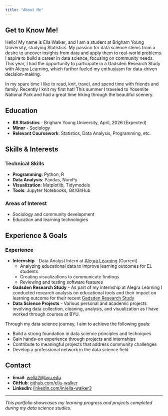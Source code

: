 ```yaml
---
title: "About Me"
---
```


## Get to Know Me!

Hello! My name is Ella Walker, and I am a student at Brigham Young University, studying Statistics. My passion for data science stems from a desire to uncover insights from data and apply them to real-world problems. I aspire to build a career in data science, focusing on community needs. This year, I had the opportunity to participate in a Gadsden Research Study with Alegra Learning, which further fueled my enthusiasm for data-driven decision-making.

In my spare time I like to read, knit, travel, and spend time with friends and family. Recently I knit my first hat! This summer I traveled to Yosemite National Park and had a great time hiking through the beautiful scenery. 

## Education

- **BS Statistics** - Brigham Young University, April, 2026 (Expected)
- **Minor** - Sociology
- **Relevant Coursework**: Statistics, Data Analysis, Programming, etc.

## Skills & Interests

### Technical Skills
- **Programming**: Python, R
- **Data Analysis**: Pandas, NumPy
- **Visualization**: Matplotlib, Tidymodels
- **Tools**: Jupyter Notebooks, Git/GitHub

### Areas of Interest
- Sociology and community development
- Education and learning technologies

## Experience & Goals

### Experience
- **Internship** - Data Analyst Intern at [Alegra Learning](https://alegra.com/) (Current)
  - Analyzing educational data to improve learning outcomes for EL students
  - Creating visualizations to communicate findings
  - Reviewing and testing software features
- **Gadsden Research Study** - As part of my internship at Alegra Learning I conducted research analysis on educational tools and their impact on learning outcome for their recent [Gadsden Research Study](https://img1.wsimg.com/blobby/go/74404dce-6d83-4717-96b5-1bc186e49e51/downloads/c8f28840-9d0c-4b8d-9d2e-d55951a76d15/SPARC%20and%20WIDA%20ACCESS%20Evaluation%20Report.pdf?ver=1753988318175)
- **Data Science Projects** - Various personal and academic projects involving data collection, cleaning, analysis, and visualization as I have worked through courses at BYU.

Through my data science journey, I aim to achieve the following goals:

- Build a strong foundation in data science principles and techniques
- Gain hands-on experience through projects and internships
- Contribute to meaningful projects that address community challenges
- Develop a professional network in the data science field

## Contact

- **Email**: wella2@byu.edu
- **GitHub**: [github.com/ella-walker](https://github.com/ella-walker)
- **LinkedIn**: [linkedin.com/in/ella-walker3](https://www.linkedin.com/in/ella-walker3/)

---

*This portfolio showcases my learning progress and projects completed during my data science studies.*
